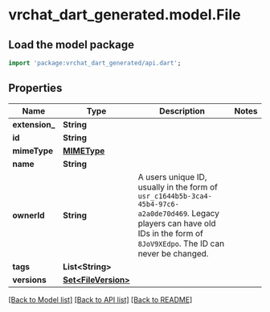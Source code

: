 # vrchat_dart_generated.model.File

## Load the model package
```dart
import 'package:vrchat_dart_generated/api.dart';
```

## Properties
Name | Type | Description | Notes
------------ | ------------- | ------------- | -------------
**extension_** | **String** |  | 
**id** | **String** |  | 
**mimeType** | [**MIMEType**](MIMEType.md) |  | 
**name** | **String** |  | 
**ownerId** | **String** | A users unique ID, usually in the form of `usr_c1644b5b-3ca4-45b4-97c6-a2a0de70d469`. Legacy players can have old IDs in the form of `8JoV9XEdpo`. The ID can never be changed. | 
**tags** | **List&lt;String&gt;** |   | 
**versions** | [**Set&lt;FileVersion&gt;**](FileVersion.md) |   | 

[[Back to Model list]](../README.md#documentation-for-models) [[Back to API list]](../README.md#documentation-for-api-endpoints) [[Back to README]](../README.md)


